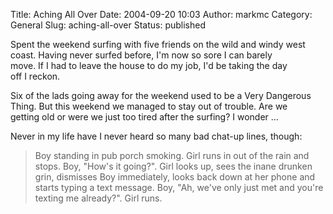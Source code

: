 Title: Aching All Over
Date: 2004-09-20 10:03
Author: markmc
Category: General
Slug: aching-all-over
Status: published

Spent the weekend surfing with five friends on the wild and windy west  
coast. Having never surfed before, I'm now so sore I can barely  
move. If I had to leave the house to do my job, I'd be taking the day  
off I reckon.

Six of the lads going away for the weekend used to be a Very Dangerous  
Thing. But this weekend we managed to stay out of trouble. Are we  
getting old or were we just too tired after the surfing? I wonder ...

Never in my life have I never heard so many bad chat-up lines, though:

> Boy standing in pub porch smoking. Girl runs in out of the rain and  
> stops. Boy, "How's it going?". Girl looks up, sees the inane drunken  
> grin, dismisses Boy immediately, looks back down at her phone and  
> starts typing a text message. Boy, "Ah, we've only just met and
> you're  
> texting me already?". Girl runs.
